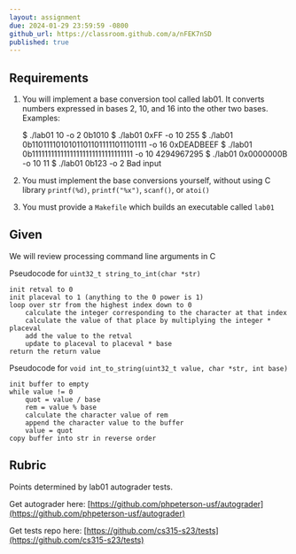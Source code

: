 ```yaml
---
layout: assignment
due: 2024-01-29 23:59:59 -0800
github_url: https://classroom.github.com/a/nFEK7nSD
published: true
---
```


## Requirements
1. You will implement a base conversion tool called lab01. It converts numbers expressed in bases 2, 10, and 16 into the other two bases. Examples:

    $ ./lab01 10 -o 2
    0b1010
    $ ./lab01 0xFF -o 10
    255
    $ ./lab01 0b11011110101011011011111011101111 -o 16
    0xDEADBEEF
    $ ./lab01 0b11111111111111111111111111111111 -o 10
    4294967295
    $ ./lab01 0x0000000B -o 10
    11
    $ ./lab01 0b123 -o 2
    Bad input

1. You must implement the base conversions yourself, without using C library `printf(%d)`, `printf("%x")`,  `scanf()`, or `atoi()`
1. You must provide a `Makefile` which builds an executable called `lab01`

## Given
We will review processing command line arguments in C

Pseudocode for `uint32_t string_to_int(char *str)`

    init retval to 0
    init placeval to 1 (anything to the 0 power is 1)
    loop over str from the highest index down to 0
        calculate the integer corresponding to the character at that index	
        calculate the value of that place by multiplying the integer * placeval
        add the value to the retval
        update to placeval to placeval * base
    return the return value

Pseudocode for `void int_to_string(uint32_t value, char *str, int base)`

    init buffer to empty
    while value != 0
        quot = value / base
        rem = value % base
        calculate the character value of rem
        append the character value to the buffer
        value = quot
    copy buffer into str in reverse order

## Rubric

Points determined by lab01 autograder tests.

Get autograder here:
[https://github.com/phpeterson-usf/autograder](https://github.com/phpeterson-usf/autograder)

Get tests repo here:
[https://github.com/cs315-s23/tests](https://github.com/cs315-s23/tests)
